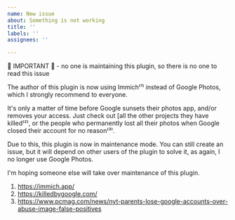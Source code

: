 ```yaml
---
name: New issue
about: Something is not working
title: ''
labels: ''
assignees: ''

---
```


📢 IMPORTANT 📢  - no one is maintaining this plugin, so there is no one to read this issue

The author of this plugin is now using Immich⁽¹⁾ instead of Google Photos, which I strongly recommend to everyone. 

It's only a matter of time before Google sunsets their photos app, and/or removes your access. Just check out [all the other projects they have killed⁽²⁾, or the people who permanently lost all their photos when Google closed their account for no reason⁽³⁾.

Due to this, this plugin is now in maintenance mode. You can still create an issue, but it will depend on other users of the plugin to solve it, as again, I no longer use Google Photos.

I'm hoping someone else will take over maintenance of this plugin.

1. https://immich.app/
2. https://killedbygoogle.com/
3. https://www.pcmag.com/news/nyt-parents-lose-google-accounts-over-abuse-image-false-positives
